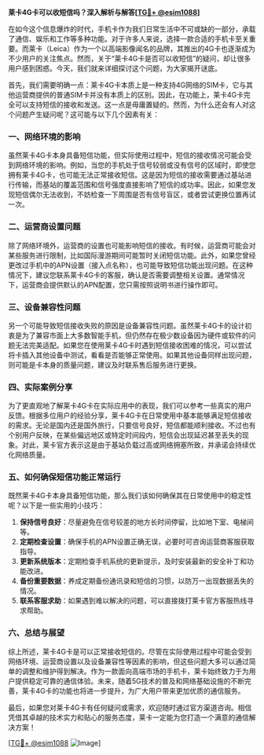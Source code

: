 **莱卡4G卡可以收短信吗？深入解析与解答[[TG💪+ @esim1088](https://t.me/s/esim1088)]**

在如今这个信息爆炸的时代，手机卡作为我们日常生活中不可或缺的一部分，承载了通信、娱乐和工作等多种功能。对于许多人来说，选择一款合适的手机卡至关重要。而莱卡（Leica）作为一个以高端影像闻名的品牌，其推出的4G卡也逐渐成为不少用户的关注焦点。然而，关于“莱卡4G卡是否可以收短信”的疑问，却让很多用户感到困惑。今天，我们就来详细探讨这个问题，为大家揭开谜底。

首先，我们需要明确一点：莱卡4G卡本质上是一种支持4G网络的SIM卡，它与其他运营商提供的普通SIM卡并没有本质上的区别。因此，在功能上，莱卡4G卡完全可以支持短信的接收和发送。这一点是毋庸置疑的。然而，为什么还会有人对这个问题产生疑问呢？这可能与以下几个因素有关：

### **一、网络环境的影响**
虽然莱卡4G卡本身具备短信功能，但实际使用过程中，短信的接收情况可能会受到网络环境的影响。例如，当您的手机处于信号较弱或没有信号的区域时，即使您拥有莱卡4G卡，也可能无法正常接收短信。这是因为短信的接收需要通过基站进行传输，而基站的覆盖范围和信号强度直接影响了短信的成功率。因此，如果您发现短信偶尔无法收到，不妨检查一下周围是否有信号盲区，或者尝试更换位置再试一次。

### **二、运营商设置问题**
除了网络环境外，运营商的设置也可能影响短信的接收。有时候，运营商可能会对某些服务进行限制，比如国际漫游期间可能暂时关闭短信功能。此外，如果您曾经更改过手机中的APN设置（接入点名称），也可能导致短信功能出现问题。在这种情况下，建议您联系莱卡4G卡的客服，确认是否需要调整相关设置。通常情况下，运营商会提供默认的APN配置，您只需按照说明书进行操作即可。

### **三、设备兼容性问题**
另一个可能导致短信接收失败的原因是设备兼容性问题。虽然莱卡4G卡的设计初衷是为了兼容市面上大多数智能手机，但仍然存在极少数设备因为硬件或软件的问题无法完美适配。如果您在使用莱卡4G卡时遇到短信接收困难的情况，可以尝试将卡插入其他设备中测试，看看是否能够正常使用。如果其他设备同样出现问题，则可能是卡本身的质量问题，建议及时联系售后服务进行更换。

### **四、实际案例分享**
为了更直观地了解莱卡4G卡在实际应用中的表现，我们可以参考一些真实的用户反馈。根据多位用户的经验分享，莱卡4G卡在日常使用中基本能够满足短信接收的需求。无论是国内还是国外旅行，只要信号良好，短信都能顺利接收。不过也有个别用户反映，在某些偏远地区或特定时间段内，短信会出现延迟甚至丢失的现象。对此，莱卡官方表示这是由于基站负载过高或网络拥塞所致，并承诺会持续优化网络质量。

### **五、如何确保短信功能正常运行**
既然莱卡4G卡本身具备短信功能，那么我们该如何确保其在日常使用中的稳定性呢？以下是一些实用的小技巧：

1. **保持信号良好**：尽量避免在信号较差的地方长时间停留，比如地下室、电梯间等。
2. **定期检查设置**：确保手机的APN设置正确无误，必要时可咨询运营商客服获取指导。
3. **更新系统版本**：定期检查手机系统的更新提示，及时安装最新的安全补丁和功能改进。
4. **备份重要数据**：养成定期备份通讯录和短信的习惯，以防万一出现数据丢失的情况。
5. **联系客服求助**：如果遇到难以解决的问题，可以直接拨打莱卡官方客服热线寻求帮助。

### **六、总结与展望**
综上所述，莱卡4G卡是可以正常接收短信的。尽管在实际使用过程中可能会受到网络环境、运营商设置以及设备兼容性等因素的影响，但这些问题大多可以通过简单的调整和维护得到解决。作为一款面向高端市场的手机卡，莱卡始终致力于为用户提供稳定可靠的通信体验。未来，随着5G技术的普及和网络基础设施的不断完善，莱卡4G卡的功能也将进一步提升，为广大用户带来更加优质的通信服务。

最后，如果您对莱卡4G卡有任何疑问或需求，欢迎随时通过官方渠道咨询。相信凭借其卓越的技术实力和贴心的服务态度，莱卡一定能为您打造一个满意的通信解决方案！

[[TG💪+ @esim1088](https://t.me/s/esim1088) ![Image](https://i.postimg.cc/4NQfJmqS/Snipaste-2025-05-13-00-14-12.png)]
